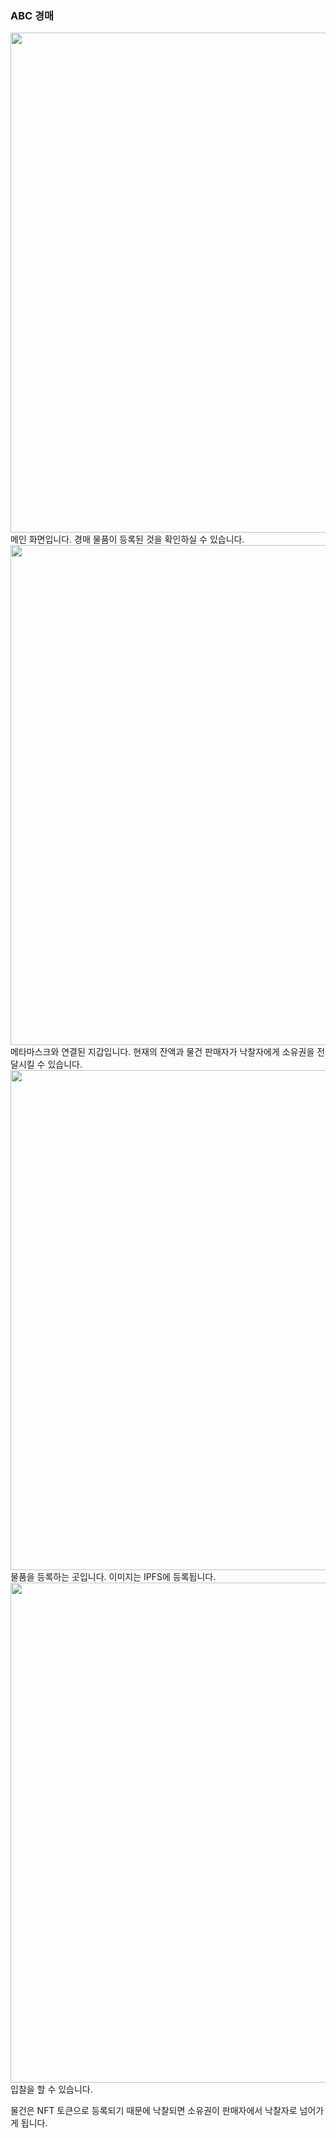 ### ABC 경매
<img src="https://user-images.githubusercontent.com/53867397/91749879-20eede00-ebfd-11ea-8367-322fbfe72ac6.PNG" width="800px" />   
메인 화면입니다. 경매 물품이 등록된 것을 확인하실 수 있습니다.   
   
<img src="https://user-images.githubusercontent.com/53867397/91749955-40860680-ebfd-11ea-8024-7736f18a101f.PNG" width="800px" />   
메타마스크와 연결된 지갑입니다. 현재의 잔액과 물건 판매자가 낙찰자에게 소유권을 전달시킬 수 있습니다.   
   
<img src="https://user-images.githubusercontent.com/53867397/91750139-8e027380-ebfd-11ea-92f8-4d565327f32e.PNG" width="800px" />   
물품을 등록하는 곳입니다. 이미지는 IPFS에 등록됩니다.   
   
<img src="https://user-images.githubusercontent.com/53867397/91750429-0c5f1580-ebfe-11ea-85f0-83bc4d0d29b2.PNG" width="800px" />   
입찰을 할 수 있습니다.   
   
물건은 NFT 토큰으로 등록되기 때문에 낙찰되면 소유권이 판매자에서 낙찰자로 넘어가게 됩니다.
